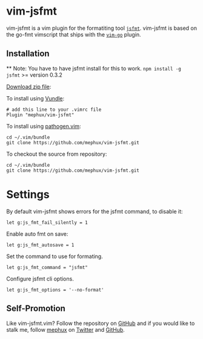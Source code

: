 # vim-jsfmt

vim-jsfmt is a vim plugin for the formatiting tool [`jsfmt`](https://github.com/rdio/jsfmt). vim-jsfmt is based on the 
go-fmt vimscript that ships with the [`vim-go`](https://github.com/fatih/vim-go) plugin.

## Installation

** Note: You have to have jsfmt install for this to work. `npm install -g jsfmt` >= version 0.3.2

[Download zip file](https://github.com/mephux/vim-jsfmt/archive/master.zip):

To install using [Vundle](https://github.com/gmarik/Vundle.vim):

    # add this line to your .vimrc file
    Plugin "mephux/vim-jsfmt"

To install using [pathogen.vim](https://github.com/tpope/vim-pathogen):

    cd ~/.vim/bundle
    git clone https://github.com/mephux/vim-jsfmt.git

To checkout the source from repository:

    cd ~/.vim/bundle
    git clone https://github.com/mephux/vim-jsfmt.git

# Settings

By default vim-jsfmt shows errors for the jsfmt command, to disable it:

```vim
let g:js_fmt_fail_silently = 1
```

Enable auto fmt on save:

```vim
let g:js_fmt_autosave = 1
```

Set the command to use for formating.

```vim
let g:js_fmt_command = "jsfmt"
```

Configure jsfmt cli options.

```vim
let g:js_fmt_options = '--no-format'
```

## Self-Promotion

Like vim-jsfmt.vim? Follow the repository on
[GitHub](https://github.com/mephux/vim-jsfmt) and if
you would like to stalk me, follow [mephux](http://dweb.io/) on
[Twitter](http://twitter.com/mephux) and
[GitHub](https://github.com/mephux).

